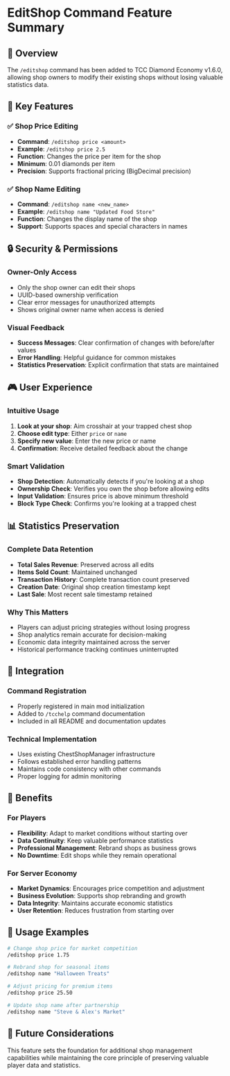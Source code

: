 # EditShop Command Feature Summary

## 🔧 Overview
The `/editshop` command has been added to TCC Diamond Economy v1.6.0, allowing shop owners to modify their existing shops without losing valuable statistics data.

## 🎯 Key Features

### ✅ Shop Price Editing
- **Command**: `/editshop price <amount>`
- **Example**: `/editshop price 2.5`
- **Function**: Changes the price per item for the shop
- **Minimum**: 0.01 diamonds per item
- **Precision**: Supports fractional pricing (BigDecimal precision)

### ✅ Shop Name Editing  
- **Command**: `/editshop name <new_name>`
- **Example**: `/editshop name "Updated Food Store"`
- **Function**: Changes the display name of the shop
- **Support**: Supports spaces and special characters in names

## 🔒 Security & Permissions

### Owner-Only Access
- Only the shop owner can edit their shops
- UUID-based ownership verification
- Clear error messages for unauthorized attempts
- Shows original owner name when access is denied

### Visual Feedback
- **Success Messages**: Clear confirmation of changes with before/after values
- **Error Handling**: Helpful guidance for common mistakes
- **Statistics Preservation**: Explicit confirmation that stats are maintained

## 🎮 User Experience

### Intuitive Usage
1. **Look at your shop**: Aim crosshair at your trapped chest shop
2. **Choose edit type**: Either `price` or `name`
3. **Specify new value**: Enter the new price or name
4. **Confirmation**: Receive detailed feedback about the change

### Smart Validation
- **Shop Detection**: Automatically detects if you're looking at a shop
- **Ownership Check**: Verifies you own the shop before allowing edits
- **Input Validation**: Ensures price is above minimum threshold
- **Block Type Check**: Confirms you're looking at a trapped chest

## 📊 Statistics Preservation

### Complete Data Retention
- **Total Sales Revenue**: Preserved across all edits
- **Items Sold Count**: Maintained unchanged
- **Transaction History**: Complete transaction count preserved
- **Creation Date**: Original shop creation timestamp kept
- **Last Sale**: Most recent sale timestamp retained

### Why This Matters
- Players can adjust pricing strategies without losing progress
- Shop analytics remain accurate for decision-making
- Economic data integrity maintained across the server
- Historical performance tracking continues uninterrupted

## 🔗 Integration

### Command Registration
- Properly registered in main mod initialization
- Added to `/tcchelp` command documentation
- Included in all README and documentation updates

### Technical Implementation
- Uses existing ChestShopManager infrastructure
- Follows established error handling patterns
- Maintains code consistency with other commands
- Proper logging for admin monitoring

## 🚀 Benefits

### For Players
- **Flexibility**: Adapt to market conditions without starting over
- **Data Continuity**: Keep valuable performance statistics
- **Professional Management**: Rebrand shops as business grows
- **No Downtime**: Edit shops while they remain operational

### For Server Economy
- **Market Dynamics**: Encourages price competition and adjustment
- **Business Evolution**: Supports shop rebranding and growth
- **Data Integrity**: Maintains accurate economic statistics
- **User Retention**: Reduces frustration from starting over

## 📝 Usage Examples

```bash
# Change shop price for market competition
/editshop price 1.75

# Rebrand shop for seasonal items
/editshop name "Halloween Treats"

# Adjust pricing for premium items
/editshop price 25.50

# Update shop name after partnership
/editshop name "Steve & Alex's Market"
```

## 🎯 Future Considerations

This feature sets the foundation for additional shop management capabilities while maintaining the core principle of preserving valuable player data and statistics.
